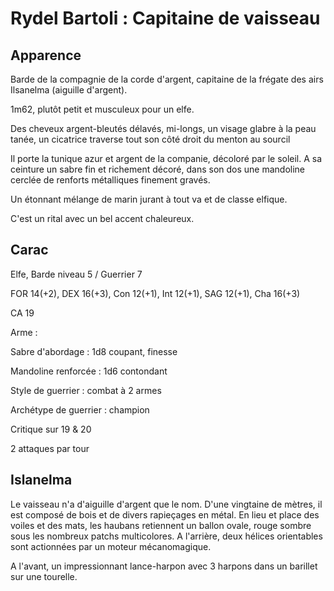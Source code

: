 Rydel Bartoli : Capitaine de vaisseau
======================================

Apparence
-------

Barde de la compagnie de la corde d'argent, capitaine de la frégate des airs Ilsanelma (aiguille d'argent).

1m62, plutôt petit et musculeux pour un elfe.

Des cheveux argent-bleutés délavés, mi-longs, un visage glabre à la peau tanée, un cicatrice traverse
tout son côté droit du menton au sourcil

Il porte la tunique azur et argent de la companie, décoloré par le soleil. A sa ceinture un sabre fin et richement décoré, 
dans son dos une mandoline cerclée de renforts métalliques finement gravés.

Un étonnant mélange de marin jurant à tout va et de classe elfique.

C'est un rital avec un bel accent chaleureux.

Carac
-----

Elfe, Barde niveau 5 / Guerrier 7

FOR 14(+2), DEX 16(+3), Con 12(+1), Int 12(+1), SAG 12(+1), Cha 16(+3)

CA 19

Arme :

Sabre d'abordage : 1d8 coupant, finesse

Mandoline renforcée : 1d6 contondant

Style de guerrier : combat à 2 armes

Archétype de guerrier : champion

Critique sur 19 & 20

2 attaques par tour

Islanelma
---------

Le vaisseau n'a d'aiguille d'argent que le nom. D'une vingtaine de mètres, il est composé de bois et de divers rapieçages en métal.
En lieu et place des voiles et des mats, les haubans retiennent un ballon ovale, rouge sombre sous les nombreux patchs multicolores.
A l'arrière, deux hélices orientables sont actionnées par un moteur mécanomagique.

A l'avant, un impressionnant lance-harpon avec 3 harpons dans un barillet sur une tourelle.
